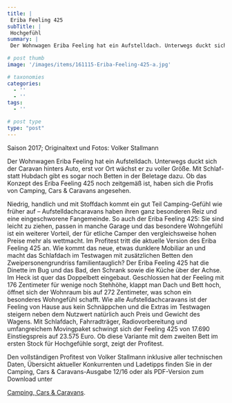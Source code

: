 ```yaml
---
title: |
 Eriba Feeling 425
subTitle: |
 Hochgefühl
summary: |
 Der Wohnwagen Eriba Feeling hat ein Aufstelldach. Unterwegs duckt sich der Caravan hinters Auto, erst vor Ort wächst er zu voller Größe. Ob das Konzept des Eriba Feeling 425 noch zeitgemäß ist, haben sich die Profis von Camping, Cars & Caravans angesehen. 

# post thumb
image: '/images/items/161115-Eriba-Feeling-425-a.jpg'

# taxonomies
categories: 
  - ''
  - ''
tags:
  - ''

# post type
type: "post"
---
```


Saison 2017; Originaltext und Fotos: Volker Stallmann  

Der Wohnwagen Eriba Feeling hat ein Aufstelldach. Unterwegs duckt sich der Caravan hinters Auto, erst vor Ort wächst er zu voller Größe. Mit Schlaf- statt Hubdach gibt es sogar noch Betten in der Beletage dazu. Ob das Konzept des Eriba Feeling 425 noch zeitgemäß ist, haben sich die Profis von Camping, Cars & Caravans angesehen.   

Niedrig, handlich und mit Stoffdach kommt ein gut Teil Camping-Gefühl wie früher auf – Aufstelldachcaravans haben ihren ganz besonderen Reiz und eine eingeschworene Fangemeinde. So auch der Eriba Feeling 425: Sie sind leicht zu ziehen, passen in manche Garage und das besondere Wohngefühl ist ein weiterer Vorteil, der für etliche Camper den vergleichsweise hohen Preise mehr als wettmacht. Im Profitest tritt die aktuelle Version des Eriba Feeling 425 an. Wie kommt das neue, etwas dunklere Mobiliar an und macht das Schlafdach im Testwagen mit zusätzlichen Betten den Zweipersonengrundriss familientauglich? Der Eriba Feeling 425 hat die Dinette im Bug und das Bad, den Schrank sowie die Küche über der Achse. Im Heck ist quer das Doppelbett eingebaut. Geschlossen hat der Feeling mit 176 Zentimeter für wenige noch Stehhöhe, klappt man Dach und Bett hoch, öffnet sich der Wohnraum bis auf 272 Zentimeter, was schon ein besonderes Wohngefühl schafft. Wie alle Aufstelldachcaravans ist der Feeling von Hause aus kein Schnäppchen und die Extras im Testwagen steigern neben dem Nutzwert natürlich auch Preis und Gewicht des Wagens. Mit Schlafdach, Fahrradträger, Radiovorbereitung und umfangreichem Movingpaket schwingt sich der Feeling 425 von 17.690 Einstiegspreis auf 23.575 Euro. Ob diese Variante mit dem zweiten Bett im ersten Stock für Hochgefühle sorgt, zeigt der Profitest.  

Den vollständigen Profitest von Volker Stallmann inklusive aller technischen Daten, Übersicht aktueller Konkurrenten und Ladetipps finden Sie in der Camping, Cars & Caravans-Ausgabe 12/16 oder als PDF-Version zum Download unter   

[Camping, Cars & Caravans](http://camping-cars-caravans.de).